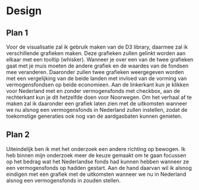 # Design

## Plan 1
Voor de visualisatie zal ik gebruik maken van de D3 library, daarmee zal ik verschillende
grafieken maken. Deze grafieken zullen gelinkt worden aan elkaar met een tooltip (whisker).
Wanneer je over een van de twee grafieken gaat met je muis moeten de andere grafiek en de waardes
van de fondsen mee veranderen. Daaronder zullen twee grafieken weergegeven worden met een vergelijking
van de beide landen met invloed van de vorming van vermogensfondsen op beide economieen.
Aan de linkerkant kun je klikken voor Nederland met en zonder vermogensfonds met checkbox,
aan de rechterkant kun je dit hetzelfde doen voor Noorwegen. Om het verhaal af te maken
zal ik daaronder een grafiek laten zien met de uitkomsten wanneer we nu alsnog een vermogensfonds
in Nederland zullen instellen, zodat de toekomstige generaties ook nog van de aardgasbaten
kunnen genieten.

## Plan 2
Uiteindelijk ben ik met het onderzoek een andere richting op bewogen. Ik heb binnen mijn onderzoek meer de keuze
gemaakt om te gaan focussen op het bedrag wat het Nederlandse fonds had kunnen hebben wanneer ze een vermogensfonds
op hadden gestart. Aan de hand daarvan wil ik alsnog eindigen met een grafiek met de uitkomsten wanneer we nu 
in Nederland alsnog een vermogensfonds in zouden stellen. 
